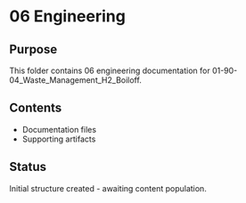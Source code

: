 # 06 Engineering

## Purpose
This folder contains 06 engineering documentation for 01-90-04_Waste_Management_H2_Boiloff.

## Contents
- Documentation files
- Supporting artifacts

## Status
Initial structure created - awaiting content population.
